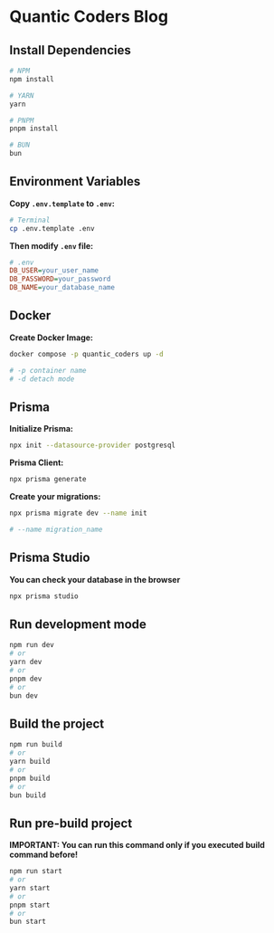 # Quantic Coders Blog

## Install Dependencies

```bash
# NPM
npm install

# YARN
yarn

# PNPM
pnpm install

# BUN
bun
```

## Environment Variables

**Copy ```.env.template``` to ```.env```:**

```bash
# Terminal
cp .env.template .env
```

**Then modify ```.env``` file:**

```ini
# .env
DB_USER=your_user_name
DB_PASSWORD=your_password
DB_NAME=your_database_name
```

## Docker

**Create Docker Image:**

```bash
docker compose -p quantic_coders up -d

# -p container name
# -d detach mode
```

## Prisma

**Initialize Prisma:**

```bash
npx init --datasource-provider postgresql
```

**Prisma Client:**

```bash
npx prisma generate
```

**Create your migrations:**

```bash
npx prisma migrate dev --name init

# --name migration_name
```

## Prisma Studio

**You can check your database in the browser**

```bash
npx prisma studio
```

## Run development mode

```bash
npm run dev
# or
yarn dev
# or
pnpm dev
# or
bun dev
```

## Build the project

```bash
npm run build
# or
yarn build
# or
pnpm build
# or
bun build
```

## Run pre-build project

**IMPORTANT: You can run this command only if you executed build command before!**

```bash
npm run start
# or
yarn start
# or
pnpm start
# or
bun start
```

